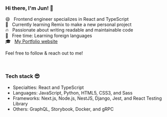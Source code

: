 ### Hi there, I'm Jun! 👋

😄 &nbsp; Frontend engineer specializes in React and TypeScript   
🌱 &nbsp; Currently learning Remix to make a new personal project  
🔥 &nbsp; Passionate about writing readable and maintainable code     
🍵 &nbsp; Free time: Learning foreign languages  
🎓 &nbsp; [My Portfolio website](https://junyamada.vercel.app/)  

Feel free to follow &amp; reach out to me!  
 

<br/>

### Tech stack 😎 
- Specialties: React and TypeScript   
- Languages: JavaScript, Python, HTML5, CSS3, and Sass  
- Frameworks: Next.js, Node.js, NestJS, Django, Jest, and React Testing Library  
- Others: GraphQL, Storybook, Docker, and gRPC


<!--
**eastend-street/eastend-street** is a ✨ _special_ ✨ repository because its `README.md` (this file) appears on your GitHub profile.

Here are some ideas to get you started:

- 🔭 I’m currently working on ...
- 🌱 I’m currently learning ...
- 👯 I’m looking to collaborate on ...
- 🤔 I’m looking for help with ...
- 💬 Ask me about ...
- 📫 How to reach me: ...
- 😄 Pronouns: ...
- ⚡ Fun fact: ...
-->
